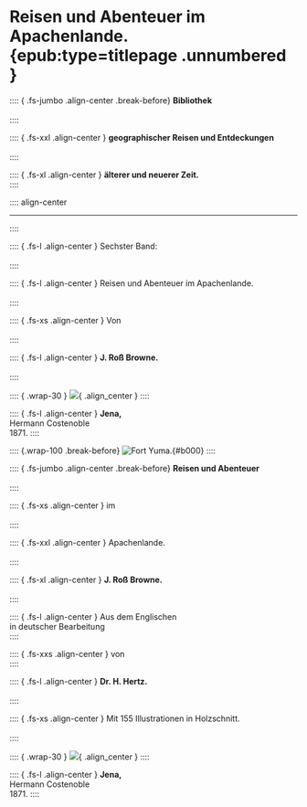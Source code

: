 
# Reisen und Abenteuer im Apachenlande. {epub:type=titlepage .unnumbered }


:::: { .fs-jumbo .align-center .break-before}
**Bibliothek**<br /><br />
::::

:::: { .fs-xxl .align-center }
**geographischer Reisen und Entdeckungen**<br /><br />
::::

:::: { .fs-xl .align-center }
**älterer und neuerer Zeit.**<br />
::::

:::: align-center
****
::::

:::: { .fs-l .align-center }
Sechster Band:<br /><br />
::::

:::: { .fs-l .align-center }
Reisen und Abenteuer im Apachenlande.<br /><br />
::::

:::: { .fs-xs .align-center }
Von<br /><br />
::::

:::: { .fs-l .align-center }
**J. Roß Browne.**<br /><br />
::::

:::: { .wrap-30 }
![](logo.jpg ""){ .align_center }
::::

:::: { .fs-l .align-center }
**Jena,**<br />
Hermann Costenoble<br />
1871.
::::

:::: {.wrap-100 .break-before}
![Fort Yuma.](Abenteuer_im_Apachenlande_0000.jpg "Fort Yuma."){#b000}
::::


:::: { .fs-jumbo .align-center .break-before}
**Reisen und Abenteuer**<br /><br />
::::

:::: { .fs-xs .align-center }
im<br /><br />
::::

:::: { .fs-xxl .align-center }
Apachenlande.<br /><br />
::::

:::: { .fs-xl .align-center }
**J. Roß Browne.**<br /><br />
::::


:::: { .fs-l .align-center }
Aus dem Englischen<br />
in deutscher Bearbeitung<br />
::::

:::: { .fs-xxs .align-center }
von<br />
::::

:::: { .fs-l .align-center }
**Dr. H. Hertz.**<br /><br />
::::

:::: { .fs-xs .align-center }
Mit 155 Illustrationen in Holzschnitt.<br /><br />
::::

:::: { .wrap-30 }
![](logo.jpg ""){ .align_center }
::::

:::: { .fs-l .align-center }
**Jena,**<br />
Hermann Costenoble<br />
1871.
::::
